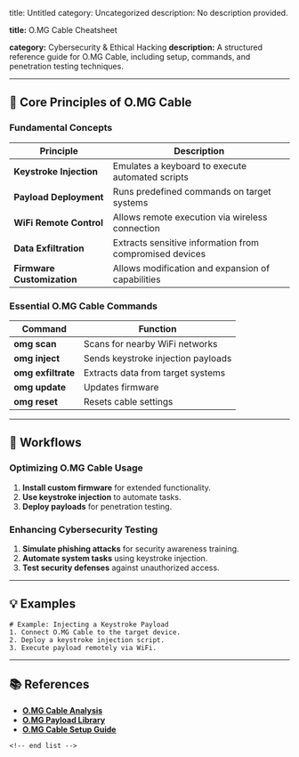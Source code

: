 title: Untitled
category: Uncategorized
description: No description provided.

**title:** O.MG Cable Cheatsheet

**category:** Cybersecurity & Ethical Hacking
**description:** A structured reference guide for O.MG Cable, including setup, commands, and penetration testing techniques.

---

## 🔧 **Core Principles of O.MG Cable**

### **Fundamental Concepts**

| Principle                        | Description                                             |
| -------------------------------- | ------------------------------------------------------- |
| **Keystroke Injection**    | Emulates a keyboard to execute automated scripts        |
| **Payload Deployment**     | Runs predefined commands on target systems              |
| **WiFi Remote Control**    | Allows remote execution via wireless connection         |
| **Data Exfiltration**      | Extracts sensitive information from compromised devices |
| **Firmware Customization** | Allows modification and expansion of capabilities       |

### **Essential O.MG Cable Commands**

| Command                  | Function                           |
| ------------------------ | ---------------------------------- |
| **omg scan**       | Scans for nearby WiFi networks     |
| **omg inject**     | Sends keystroke injection payloads |
| **omg exfiltrate** | Extracts data from target systems  |
| **omg update**     | Updates firmware                   |
| **omg reset**      | Resets cable settings              |

---

## 🔄 **Workflows**

### **Optimizing O.MG Cable Usage**

1. **Install custom firmware** for extended functionality.
2. **Use keystroke injection** to automate tasks.
3. **Deploy payloads** for penetration testing.

### **Enhancing Cybersecurity Testing**

1. **Simulate phishing attacks** for security awareness training.
2. **Automate system tasks** using keystroke injection.
3. **Test security defenses** against unauthorized access.

---

## 💡 **Examples**

```plaintext
# Example: Injecting a Keystroke Payload
1. Connect O.MG Cable to the target device.  
2. Deploy a keystroke injection script.  
3. Execute payload remotely via WiFi.  
```

---

## 📚 **References**

- **[O.MG Cable Analysis](https://www.techanarchy.net/analysing-an-o-mg-cable/)**
- **[O.MG Payload Library](https://github.com/hak5/omg-payloads)**
- **[O.MG Cable Setup Guide](https://www.techanarchy.net/analysing-an-o-mg-cable/)**

```
<!-- end list -->
```